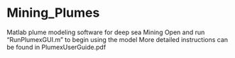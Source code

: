 # Mining_Plumes
Matlab plume modeling software for deep sea Mining
Open and run “RunPlumexGUI.m” to begin using the model
More detailed instructions can be found in PlumexUserGuide.pdf

